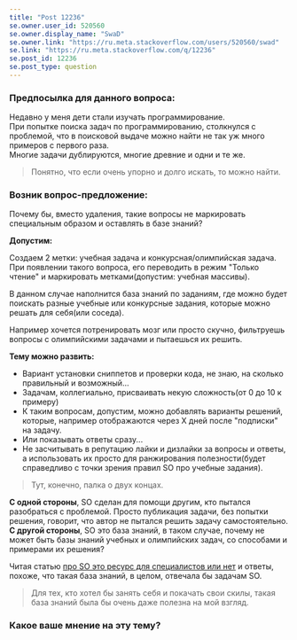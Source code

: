 ```yaml
---
title: "Post 12236"
se.owner.user_id: 520560
se.owner.display_name: "SwaD"
se.owner.link: "https://ru.meta.stackoverflow.com/users/520560/swad"
se.link: "https://ru.meta.stackoverflow.com/q/12236"
se.post_id: 12236
se.post_type: question
---
```

<h3>Предпосылка для данного вопроса:</h3>
<p>Недавно у меня дети стали изучать программирование.<br />
При попытке поиска задач по программированию, столкнулся с проблемой, что в поисковой выдаче можно найти не так уж много примеров с первого раза.<br />
Многие задачи дублируются, многие древние и одни и те же.</p>
<blockquote>
<p>Понятно, что если очень упорно и долго искать, то можно найти.</p>
</blockquote>
<h3>Возник вопрос-предложение:</h3>
<p>Почему бы, вместо удаления, такие вопросы не маркировать специальным образом и оставлять в базе знаний?</p>
<p><strong>Допустим:</strong></p>
<p>Создаем 2 метки: учебная задача и конкурсная/олимпийская задача.<br />
При появлении такого вопроса, его переводить в режим &quot;Только чтение&quot; и маркировать метками(допустим: учебная массивы).</p>
<p>В данном случае наполнится база знаний по заданиям, где можно будет поискать разные учебные или конкурсные задания, которые можно решать для себя(или соседа).</p>
<p>Например хочется потренировать мозг или просто скучно, фильтруешь вопросы с олимпийскими задачами и пытаешься их решить.</p>
<p><strong>Тему можно развить:</strong><br /></p>
<ul>
<li>Вариант установки сниппетов и проверки кода, не знаю, на сколько правильный и возможный...</li>
<li>Задачам, коллегиально, присваивать некую сложность(от 0 до 10 к примеру)</li>
<li>К таким вопросам, допустим, можно добавлять варианты решений, которые, например отображаются через Х дней после &quot;подписки&quot; на задачу.<br /></li>
<li>Или показывать ответы сразу...<br /></li>
<li>Не засчитывать в репутацию лайки и дизлайки за вопросы и ответы, а использовать их просто для ранжирования полезности(будет справедливо с точки зрения правил SO про учебные задания).</li>
</ul>
<blockquote>
<p>Тут, конечно, палка о двух концах.</p>
</blockquote>
<p><strong>С одной стороны</strong>, SO сделан для помощи другим, кто пытался разобраться с проблемой. Просто публикация задачи, без попытки решения, говорит, что автор не пытался решить задачу самостоятельно.<br />
<strong>С другой стороны</strong>, SO это база знаний, в таком случае, почему не может быть базы знаний учебных и олимпийских задач, со способами и примерами их решения?</p>
<p>Читая статью <a href="https://ru.meta.stackoverflow.com/questions/616/%d0%a0%d0%b5%d1%81%d1%83%d1%80%d1%81-%d0%b8%d0%b7-%d0%b1%d0%b0%d0%b7%d1%8b-%d0%b7%d0%bd%d0%b0%d0%bd%d0%b8%d0%b9-%d0%b4%d0%bb%d1%8f-%d1%81%d0%bf%d0%b5%d1%86%d0%b8%d0%b0%d0%bb%d0%b8%d1%81%d1%82%d0%be%d0%b2-%d0%bf%d1%80%d0%b5%d0%b2%d1%80%d0%b0%d1%89%d0%b0%d0%b5%d1%82%d1%81%d1%8f-%d0%b2-%d0%ba%d0%be%d0%bd%d1%81%d1%83%d0%bb%d1%8c%d1%82%d0%b0%d1%86%d0%b8%d0%be%d0%bd%d0%bd%d1%8b%d0%b9-%d0%bf%d1%83%d0%bd%d0%ba%d1%82-%d0%bd%d0%be%d0%b2">про SO это ресурс для специалистов или нет</a> и ответы, похоже, что такая база знаний, в целом, отвечала бы задачам SO.</p>
<blockquote>
<p>Для тех, кто хотел бы занять себя и покачать свои скилы, такая база знаний была бы очень даже полезна на мой взгляд.</p>
</blockquote>
<h3>Какое ваше мнение на эту тему?</h3>
